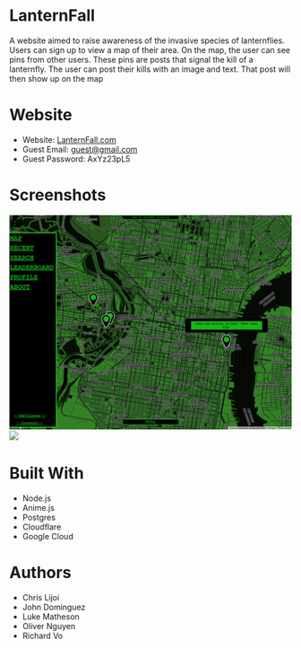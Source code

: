 # LanternFall
A website aimed to raise awareness of the invasive species of lanternflies.
Users can sign up to view a map of their area. On the map, the user can see pins from other users.
These pins are posts that signal the kill of a lanternfly. The user can post their kills with an image and text. That post will then show up on the map

# Website
* Website: [LanternFall.com](https://lanternfall.com/)
* Guest Email: guest@gmail.com
* Guest Password: AxYz23pL5

# Screenshots
![alt text](Images/Website.png)
![](Images/Website2.gif)

# Built With
* Node.js
* Anime.js
* Postgres
* Cloudflare
* Google Cloud

# Authors
* Chris Lijoi
* John Dominguez
* Luke Matheson
* Oliver Nguyen
* Richard Vo
